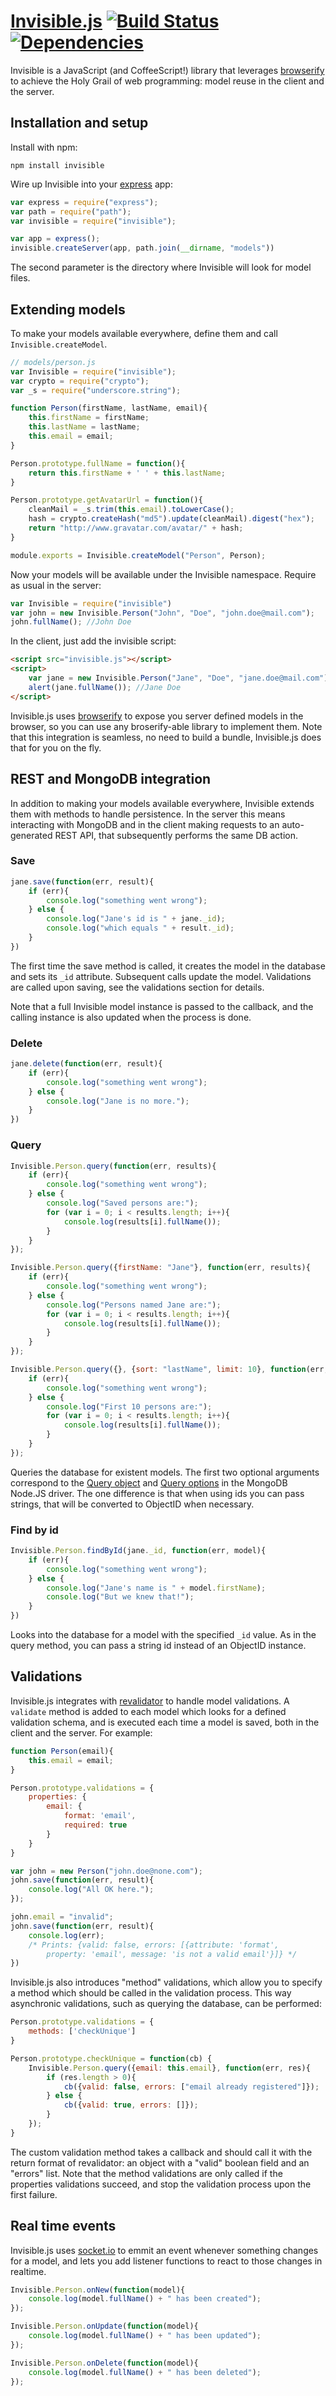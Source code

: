 # [Invisible.js](http://invisiblejs.github.io) [![Build Status](https://secure.travis-ci.org/invisiblejs/invisible.png)](http://travis-ci.org/invisiblejs/invisible) [![Dependencies](https://david-dm.org/invisiblejs/invisible.png)](https://david-dm.org/invisiblejs/invisible)

Invisible is a JavaScript (and CoffeeScript!) library that leverages 
[browserify](https://github.com/substack/node-browserify) to achieve the Holy Grail of web programming: 
model reuse in the client and the server.

## Installation and setup

Install with npm:
```
npm install invisible
```

Wire up Invisible into your [express](http://expressjs.com/) app:
```javascript
var express = require("express");
var path = require("path");
var invisible = require("invisible");

var app = express();
invisible.createServer(app, path.join(__dirname, "models"))
```
The second parameter is the directory where Invisible will look for model files.

## Extending models

To make your models available everywhere, define them and call `Invisible.createModel`. 

```javascript
// models/person.js
var Invisible = require("invisible");
var crypto = require("crypto");
var _s = require("underscore.string");

function Person(firstName, lastName, email){
    this.firstName = firstName;
    this.lastName = lastName;
    this.email = email;
}

Person.prototype.fullName = function(){
    return this.firstName + ' ' + this.lastName;
}

Person.prototype.getAvatarUrl = function(){
    cleanMail = _s.trim(this.email).toLowerCase();
    hash = crypto.createHash("md5").update(cleanMail).digest("hex");
    return "http://www.gravatar.com/avatar/" + hash;
}

module.exports = Invisible.createModel("Person", Person);
```

Now your models will be available under the Invisible namespace. Require as usual in the server:

```javascript
var Invisible = require("invisible")
var john = new Invisible.Person("John", "Doe", "john.doe@mail.com");
john.fullName(); //John Doe
```

In the client, just add the invisible script:

```html
<script src="invisible.js"></script>
<script>
    var jane = new Invisible.Person("Jane", "Doe", "jane.doe@mail.com");
    alert(jane.fullName()); //Jane Doe
</script>
```

Invisible.js uses [browserify](https://github.com/substack/node-browserify) to expose you server defined 
models in the browser, so you can use any broserify-able library to implement them. Note that this
integration is seamless, no need to build a bundle, Invisible.js does that for you on the fly.

## REST and MongoDB integration

In addition to making your models available everywhere, Invisible extends them with methods to handle 
persistence. In the server this means interacting with MongoDB and in the client making requests to an
auto-generated REST API, that subsequently performs the same DB action.

### Save
```javascript
jane.save(function(err, result){
    if (err){
        console.log("something went wrong");
    } else {
        console.log("Jane's id is " + jane._id);
        console.log("which equals " + result._id);
    }
})
```
The first time the save method is called, it creates the model in the database and sets its `_id` attribute. 
Subsequent calls update the model. Validations are called upon saving, see the validations section for details.

Note that a full Invisible model instance is passed to the callback, and the calling instance is also updated
when the process is done.

### Delete
```javascript
jane.delete(function(err, result){
    if (err){
        console.log("something went wrong");
    } else {
        console.log("Jane is no more.");
    }
})
```
### Query

```javascript
Invisible.Person.query(function(err, results){
    if (err){
        console.log("something went wrong");
    } else {
        console.log("Saved persons are:");
        for (var i = 0; i < results.length; i++){
            console.log(results[i].fullName());
        }
    }
});

Invisible.Person.query({firstName: "Jane"}, function(err, results){
    if (err){
        console.log("something went wrong");
    } else {
        console.log("Persons named Jane are:");
        for (var i = 0; i < results.length; i++){
            console.log(results[i].fullName());
        }
    }
});

Invisible.Person.query({}, {sort: "lastName", limit: 10}, function(err, results){
    if (err){
        console.log("something went wrong");
    } else {
        console.log("First 10 persons are:");
        for (var i = 0; i < results.length; i++){
            console.log(results[i].fullName());
        }
    }
});
```

Queries the database for existent models. The first two optional arguments correspond to the 
[Query object](http://mongodb.github.io/node-mongodb-native/markdown-docs/queries.html#query-object) 
and [Query options](http://mongodb.github.io/node-mongodb-native/markdown-docs/queries.html#query-options) 
in the MongoDB Node.JS driver. The one difference is that when using ids you can pass strings, 
that will be converted to ObjectID when necessary. 

### Find by id
```javascript
Invisible.Person.findById(jane._id, function(err, model){
    if (err){
        console.log("something went wrong");
    } else {
        console.log("Jane's name is " + model.firstName);
        console.log("But we knew that!");
    }
})
```

Looks into the database for a model with the specified `_id` value. As in the query method, you can pass
a string id instead of an ObjectID instance.

## Validations

Invisible.js integrates with [revalidator](https://github.com/flatiron/revalidator) to handle model validations. 
A `validate` method is added to each model which looks for a defined validation schema, and is executed each time 
a model is saved, both in the client and the server. For example:

```javascript
function Person(email){
    this.email = email;
}

Person.prototype.validations = {
    properties: {
        email: {
            format: 'email',
            required: true
        }
    }
}

var john = new Person("john.doe@none.com");
john.save(function(err, result){
    console.log("All OK here.");
});

john.email = "invalid";
john.save(function(err, result){
    console.log(err); 
    /* Prints: {valid: false, errors: [{attribute: 'format', 
        property: 'email', message: 'is not a valid email'}]} */
})
```

Invisible.js also introduces "method" validations, which allow you to specify a method which should be called
in the validation process. This way asynchronic validations, such as querying the database, can be performed:

```javascript
Person.prototype.validations = {
    methods: ['checkUnique']
}

Person.prototype.checkUnique = function(cb) {
    Invisible.Person.query({email: this.email}, function(err, res){
        if (res.length > 0){
            cb({valid: false, errors: ["email already registered"]});
        } else {
            cb({valid: true, errors: []});
        }
    });
}
```

The custom validation method takes a callback and should call it with the return format of revalidator: an object
with a "valid" boolean field and an "errors" list. Note that the method validations are only called if the 
properties validations succeed, and stop the validation process upon the first failure.

## Real time events

Invisible.js uses [socket.io](http://socket.io/) to emmit an event whenever something changes for a model, and lets you add listener 
functions to react to those changes in realtime.

```javascript
Invisible.Person.onNew(function(model){
    console.log(model.fullName() + " has been created");
});

Invisible.Person.onUpdate(function(model){
    console.log(model.fullName() + " has been updated");
});

Invisible.Person.onDelete(function(model){
    console.log(model.fullName() + " has been deleted");
});
```
